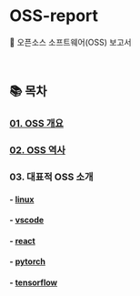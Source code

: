 # OSS-report
📝 오픈소스 소프트웨어(OSS) 보고서

<br>

## 📚 목차
### [01. OSS 개요](https://github.com/oneteam123nkj/OSS-report/blob/main/OSS%20%EA%B0%9C%EC%9A%94.md)
### [02. OSS 역사](https://github.com/oneteam123nkj/OSS-report/blob/main/OSS%20%EC%97%AD%EC%82%AC.md)
### 03. 대표적 OSS 소개
#### - [linux](https://github.com/oneteam123nkj/OSS-report/blob/main/%EB%8C%80%ED%91%9C%EC%A0%81%20oss%20%EC%86%8C%EA%B0%9C/linux.md)
#### - [vscode](https://github.com/oneteam123nkj/OSS-report/blob/main/%EB%8C%80%ED%91%9C%EC%A0%81%20oss%20%EC%86%8C%EA%B0%9C/vscode.md)
#### - [react](https://github.com/oneteam123nkj/OSS-report/blob/main/%EB%8C%80%ED%91%9C%EC%A0%81%20oss%20%EC%86%8C%EA%B0%9C/react.md)
#### - [pytorch](https://github.com/oneteam123nkj/OSS-report/blob/main/%EB%8C%80%ED%91%9C%EC%A0%81%20oss%20%EC%86%8C%EA%B0%9C/react.md)
#### - [tensorflow](https://github.com/oneteam123nkj/OSS-report/blob/main/%EB%8C%80%ED%91%9C%EC%A0%81%20oss%20%EC%86%8C%EA%B0%9C/tensorflow.md)
